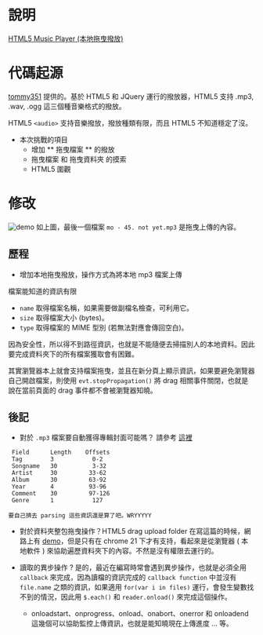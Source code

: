 說明
=====
[HTML5 Music Player (本地拖曳撥放)](http://morris821028.github.io/2014/04/26/html5-music-and-drag-file/)

代碼起源
=====
[tommy351](http://zespia.tw/blog/2012/02/04/lab-html5-audio/) 提供的。基於 HTML5 和 JQuery 運行的撥放器，HTML5 支持 .mp3, .wav, .ogg 這三個種音樂格式的撥放。

HTML5 `<audio>` 支持音樂撥放，撥放種類有限，而且 HTML5 不知道穩定了沒。

* 本次挑戰的項目
	* 增加 ** 拖曳檔案 ** 的撥放
	* 拖曳檔案 和 拖曳資料夾 的摸索
	* HTML5 圍觀

修改
=====

![demo](/img/html5-drag-and-music.PNG)
如上圖，最後一個檔案 `mo - 45. not yet.mp3` 是拖曳上傳的內容。

## 歷程 ## 

* 增加本地拖曳撥放，操作方式為將本地 mp3 檔案上傳

檔案能知道的資訊有限
* `name` 取得檔案名稱，如果需要做副檔名檢查，可利用它。
* `size` 取得檔案大小 (bytes)。
* `type` 取得檔案的 MIME 型別 (若無法對應會傳回空白)。

因為安全性，所以得不到路徑資訊，也就是不能隨便去掃描別人的本地資料。因此要完成資料夾下的所有檔案獲取會有困難。

其實瀏覽器本上就會支持檔案拖曳，並且在新分頁上顯示資訊，如果要避免瀏覽器自己開啟檔案，則使用 `evt.stopPropagation()` 將 drag 相關事件關閉，也就是說在當前頁面的 drag 事件都不會被瀏覽器知曉。

## 後記 ##
* 對於 `.mp3` 檔案要自動獲得專輯封面可能嗎？
	請參考 [這裡](http://stackoverflow.com/questions/1645803/how-to-read-mp3-file-tags)
```
 Field      Length    Offsets
 Tag        3           0-2
 Songname   30          3-32
 Artist     30         33-62
 Album      30         63-92
 Year       4          93-96
 Comment    30         97-126
 Genre      1           127
```
	要自己擠去 parsing 這些資訊還是算了吧。WRYYYYY

* 對於資料夾整包拖曳操作？HTML5 drag upload folder
	在寫這篇的時候，網路上有 [demo](http://html5-demos.appspot.com/static/dnd/all_types_of_import.html)，但是只有在 chrome 21 下才有支持，看起來是從瀏覽器 ( 本地軟件 ) 來協助遍歷資料夾下的內容。不然是沒有權限去運行的。

* 讀取的異步操作 ?
	是的，最近在編寫時常會遇到異步操作，也就是必須全用 `callback` 來完成，因為讀檔的資訊完成的 `callback function` 中並沒有 `file.name` 之類的資訊，如果適用 `for(var i in files)` 運行，會發生變數找不到的情況，因此用 `$.each()` 和 `reader.onload()` 來完成這個操作。

	* onloadstart、onprogress、onload、onabort、onerror 和 onloadend 這幾個可以協助監控上傳資訊，也就是能知曉現在上傳進度 ... 等。
